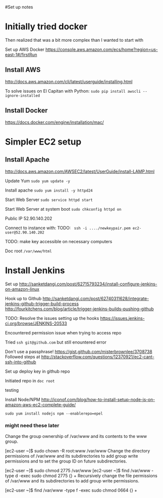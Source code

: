 #Set up notes

# Initially tried docker
Then realized that was a bit more complex than I wanted to start with

Set up AWS Docker
https://console.aws.amazon.com/ecs/home?region=us-east-1#/firstRun

## Install AWS
http://docs.aws.amazon.com/cli/latest/userguide/installing.html

To solve issues on El Capitan with Python:
`sudo pip install awscli --ignore-installed`

## Install Docker
https://docs.docker.com/engine/installation/mac/

# Simpler EC2 setup

## Install Apache
http://docs.aws.amazon.com/AWSEC2/latest/UserGuide/install-LAMP.html

Update Yum
`sudo yum update -y`

Install apache
`sudo yum install -y httpd24`

Start Web Server
`sudo service httpd start`

Start Web Server at system boot
`sudo chkconfig httpd on`

Public IP
52.90.140.202

Connect to instance with: 
TODO: ` ssh -i ..../newkeypair.pem ec2-user@52.90.140.202`

TODO: make key accessible on necessary computers

Doc root
`/var/www/html`

# Install Jenkins

Set up
http://sanketdangi.com/post/62715793234/install-configure-jenkins-on-amazon-linux

Hook up to Github
http://sanketdangi.com/post/62740311628/integrate-jenkins-github-trigger-build-process
http://fourkitchens.com/blog/article/trigger-jenkins-builds-pushing-github

TODO: Resolve the issues setting up the hooks
https://issues.jenkins-ci.org/browse/JENKINS-20533

Encountered permission issue when trying to access repo

Tried `ssh git@github.com` but still enountered error

Don't use a passphrase! https://gist.github.com/misterbrownlee/3708738
Followed steps at http://stackoverflow.com/questions/12370921/ec2-cant-ssh-into-github

Set up deploy key in github repo

Initiated repo in `doc root`

testing

Install Node/NPM
http://iconof.com/blog/how-to-install-setup-node-js-on-amazon-aws-ec2-complete-guide/

`sudo yum install nodejs npm --enablerepo=epel`



### might need these later

Change the group ownership of /var/www and its contents to the www group.

[ec2-user ~]$ sudo chown -R root:www /var/www
Change the directory permissions of /var/www and its subdirectories to add group write permissions and to set the group ID on future subdirectories.

[ec2-user ~]$ sudo chmod 2775 /var/www
[ec2-user ~]$ find /var/www -type d -exec sudo chmod 2775 {} +
Recursively change the file permissions of /var/www and its subdirectories to add group write permissions.

[ec2-user ~]$ find /var/www -type f -exec sudo chmod 0664 {} +